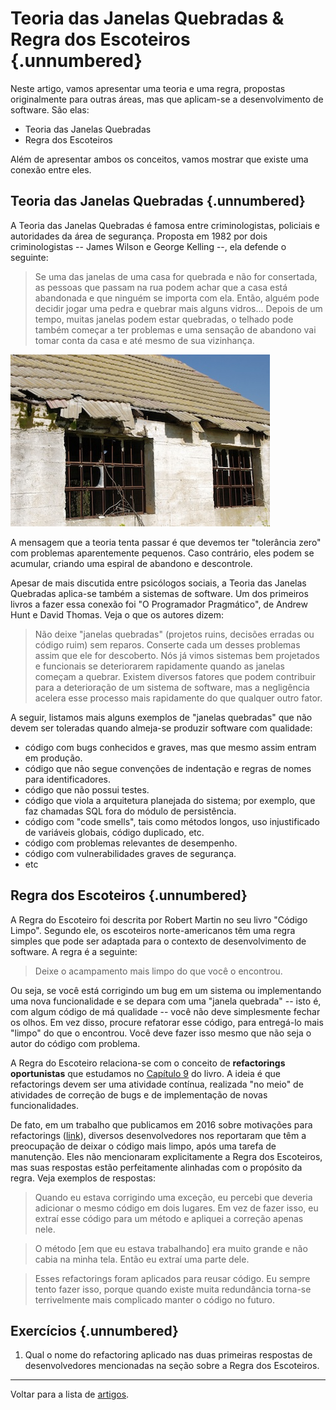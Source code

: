 
# Teoria das Janelas Quebradas & Regra dos Escoteiros {.unnumbered}

Neste artigo, vamos apresentar uma teoria e uma regra, propostas
originalmente para outras áreas, mas que
aplicam-se a desenvolvimento de software. São
elas:

* Teoria das Janelas Quebradas
* Regra dos Escoteiros

Além de apresentar ambos os conceitos, vamos mostrar 
que existe uma conexão entre eles.

## Teoria das Janelas Quebradas {.unnumbered}

A Teoria das Janelas Quebradas é famosa entre criminologistas, 
policiais e autoridades da área de segurança. Proposta em 1982 
por dois criminologistas -- James Wilson e George Kelling --, 
ela defende o seguinte:

> Se uma das janelas de uma casa for quebrada e não for consertada, 
as pessoas que passam na rua podem achar que a casa está abandonada 
e que ninguém se importa com ela. Então, alguém pode decidir jogar 
uma pedra e quebrar mais alguns vidros... Depois de um tempo,
muitas janelas podem estar quebradas, o telhado pode também 
começar a ter problemas e uma sensação de abandono vai tomar conta da casa 
e até mesmo de sua vizinhança.

![](./figs/broken-windows.jpg)

A mensagem que a teoria tenta passar é que devemos ter "tolerância zero" 
com problemas aparentemente pequenos. Caso contrário, eles podem 
se acumular, criando uma espiral de abandono e descontrole.

Apesar de mais discutida entre psicólogos sociais, a Teoria
das Janelas Quebradas aplica-se também a sistemas de software. Um dos
primeiros livros a fazer essa conexão foi "O Programador Pragmático",
de Andrew Hunt e David Thomas. Veja o que os autores dizem:

> Não deixe "janelas quebradas" (projetos ruins, decisões erradas ou código ruim) 
sem reparos. Conserte cada um desses problemas assim que ele for descoberto. 
Nós já vimos sistemas bem projetados e funcionais se deteriorarem rapidamente 
quando as janelas começam a quebrar. Existem diversos fatores que podem 
contribuir para a deterioração de um sistema de software, mas a 
negligência acelera esse processo mais rapidamente do que 
qualquer outro fator.

A seguir, listamos mais alguns exemplos de "janelas quebradas" 
que não devem ser toleradas quando almeja-se produzir software 
com qualidade:

* código com bugs conhecidos e graves, mas que mesmo assim entram em 
produção.
* código que não segue convenções de indentação e regras de nomes 
para identificadores.
* código que não possui testes.
* código que viola a arquitetura planejada do sistema; por exemplo, 
que faz chamadas SQL fora do módulo de persistência.
* código com "code smells", tais como métodos longos, uso injustificado 
de variáveis globais, código duplicado, etc.
* código com problemas relevantes de desempenho.
* código com vulnerabilidades graves de segurança.
* etc

## Regra dos Escoteiros {.unnumbered}

A Regra do Escoteiro foi descrita por Robert Martin no seu livro "Código Limpo". 
Segundo ele, os escoteiros norte-americanos têm uma regra simples que pode 
ser adaptada para o contexto de desenvolvimento de software. A regra é a seguinte:

> Deixe o acampamento mais limpo do que você o encontrou.

Ou seja, se você está corrigindo um bug em um sistema 
ou implementando uma nova funcionalidade e se depara com uma "janela quebrada" -- 
isto é, com algum código de má qualidade -- você não deve simplesmente fechar os 
olhos. Em vez disso, procure refatorar esse código, para entregá-lo mais "limpo" 
do que o encontrou. Você deve fazer isso mesmo que não seja o autor 
do código com problema.

A Regra do Escoteiro relaciona-se com o conceito de **refactorings oportunistas** que
estudamos no <a href="https://engsoftmoderna.info/cap9.html">Capítulo 9</a> do livro. 
A ideia é que refactorings devem ser uma atividade contínua, 
realizada "no meio" de atividades de correção de bugs e de implementação de 
novas funcionalidades. 

De fato, em um trabalho que publicamos em 2016 sobre motivações para refactorings 
(<a href="https://arxiv.org/abs/1607.02459">link</a>), diversos desenvolvedores 
nos reportaram que têm a preocupação de deixar o código mais limpo, 
após uma tarefa de manutenção. Eles não mencionaram explicitamente a Regra
dos Escoteiros, mas suas respostas estão perfeitamente alinhadas com o
propósito da regra. Veja exemplos de respostas:

> Quando eu estava corrigindo uma exceção, eu percebi que deveria adicionar o mesmo código
em dois lugares. Em vez de fazer isso, eu extraí esse código para um método e
apliquei a correção apenas nele.

> O método [em que eu estava trabalhando] era muito grande e não cabia 
na minha tela. Então eu extraí uma parte dele.

> Esses refactorings foram aplicados para reusar código. Eu sempre tento
fazer isso, porque quando existe muita redundância torna-se
terrivelmente mais complicado manter o código no futuro.

## Exercícios {.unnumbered}

1. Qual o nome do refactoring aplicado nas duas primeiras respostas de 
desenvolvedores mencionadas na seção sobre a Regra dos Escoteiros.



* * * 

Voltar para a lista de [artigos](./artigos.html).
